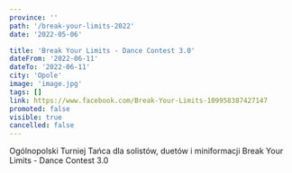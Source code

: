 ```yaml
---
province: ''
path: '/break-your-limits-2022'
date: '2022-05-06'

title: 'Break Your Limits - Dance Contest 3.0'
dateFrom: '2022-06-11'
dateTo: '2022-06-11'
city: 'Opole'
image: 'image.jpg'
tags: []
link: https://www.facebook.com/Break-Your-Limits-109958387427147
promoted: false
visible: true
cancelled: false
---
```

Ogólnopolski Turniej Tańca dla solistów, duetów i miniformacji Break Your Limits - Dance Contest 3.0
